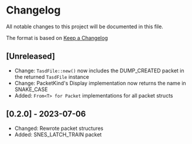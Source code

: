 # Changelog

All notable changes to this project will be documented in this file.

The format is based on [Keep a Changelog](https://keepachangelog.com/en/1.0.0/)

## [Unreleased]
- Change: `TasdFile::new()` now includes the DUMP_CREATED packet in the returned `TasdFile` instance
- Change: PacketKind's Display implementation now returns the name in SNAKE_CASE
- Added: `From<T> for Packet` implementations for all packet structs

## [0.2.0] - 2023-07-06
- Changed: Rewrote packet structures
- Added: SNES_LATCH_TRAIN packet
